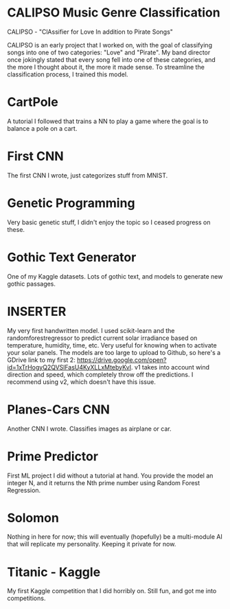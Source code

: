 # CALIPSO Music Genre Classification
CALIPSO - "ClAssifier for Love In addition to Pirate Songs"

CALIPSO is an early project that I worked on, with the goal of classifying songs into one of two categories: "Love" and "Pirate". My band director once jokingly stated that every song fell into one of these categories, and the more I thought about it, the more it made sense. To streamline the classification process, I trained this model.

# CartPole
A tutorial I followed that trains a NN to play a game where the goal is to balance a pole on a cart.

# First CNN
The first CNN I wrote, just categorizes stuff from MNIST.

# Genetic Programming
Very basic genetic stuff, I didn't enjoy the topic so I ceased progress on these.

# Gothic Text Generator
One of my Kaggle datasets. Lots of gothic text, and models to generate new gothic passages.

# INSERTER
My very first handwritten model. I used scikit-learn and the randomforestregressor to predict current solar irradiance based on temperature, humidity, time, etc. Very useful for knowing when to activate your solar panels. The models are too large to upload to Github, so here's a  GDrive link to my first 2: https://drive.google.com/open?id=1xTrHogyQ2QVSlFasU4KyXLLxMtebyKvI. v1 takes into account wind direction and speed, which completely throw off the predictions. I recommend using v2, which doesn't have this issue.

# Planes-Cars CNN
Another CNN I wrote. Classifies images as airplane or car.

# Prime Predictor
First ML project I did without a tutorial at hand. You provide the model an integer N, and it returns the Nth prime number using Random Forest Regression.

# Solomon
Nothing in here for now; this will eventually (hopefully) be a multi-module AI that will replicate my personality. Keeping it private for now.

# Titanic - Kaggle
My first Kaggle competition that I did horribly on. Still fun, and got me into competitions.
